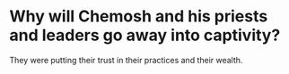 # Why will Chemosh and his priests and leaders go away into captivity?

They were putting their trust in their practices and their wealth.
